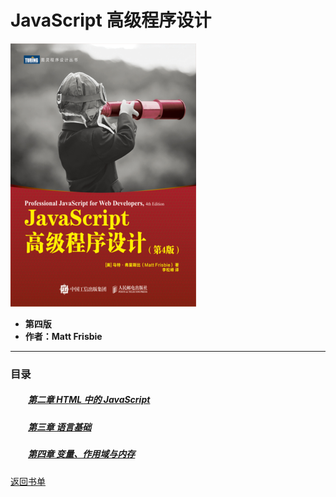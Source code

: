 # JavaScript 高级程序设计
![](/%E8%AF%BB%E4%B9%A6%E7%AC%94%E8%AE%B0/JavaScript/JavaScript%20%E9%AB%98%E7%BA%A7%E7%A8%8B%E5%BA%8F%E8%AE%BE%E8%AE%A1/\.imagefiles/cover.webp)
- **第四版**
- **作者：Matt Frisbie**
---


### 目录

##### &emsp;&emsp;[第二章 HTML 中的 JavaScript](/%E8%AF%BB%E4%B9%A6%E7%AC%94%E8%AE%B0/JavaScript/JavaScript%20%E9%AB%98%E7%BA%A7%E7%A8%8B%E5%BA%8F%E8%AE%BE%E8%AE%A1/chapters/%E7%AC%AC%E4%BA%8C%E7%AB%A0%20HTML%20%E4%B8%AD%E7%9A%84%20JavaScript.md)


##### &emsp;&emsp;[第三章 语言基础](/%E8%AF%BB%E4%B9%A6%E7%AC%94%E8%AE%B0/JavaScript/JavaScript%20%E9%AB%98%E7%BA%A7%E7%A8%8B%E5%BA%8F%E8%AE%BE%E8%AE%A1/chapters/%E7%AC%AC%E4%B8%89%E7%AB%A0%20%E8%AF%AD%E8%A8%80%E5%9F%BA%E7%A1%80.md)


##### &emsp;&emsp;[第四章 变量、作用域与内存](/%E8%AF%BB%E4%B9%A6%E7%AC%94%E8%AE%B0/JavaScript/JavaScript%20%E9%AB%98%E7%BA%A7%E7%A8%8B%E5%BA%8F%E8%AE%BE%E8%AE%A1/chapters/%E7%AC%AC%E5%9B%9B%E7%AB%A0%20%E5%8F%98%E9%87%8F%E3%80%81%E4%BD%9C%E7%94%A8%E5%9F%9F%E4%B8%8E%E5%86%85%E5%AD%98.md)


[返回书单](/README.md)